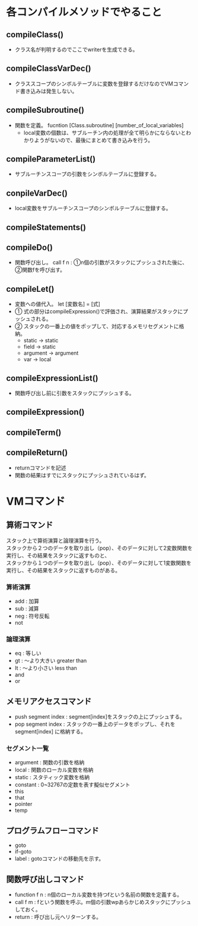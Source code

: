 # 各コンパイルメソッドでやること
## compileClass()
- クラス名が判明するのでここでwriterを生成できる。

## compileClassVarDec()
- クラススコープのシンボルテーブルに変数を登録するだけなのでVMコマンド書き込みは発生しない。

## compileSubroutine()
- 関数を定義。 fucntion [Class.subroutine] [number_of_local_variables]
    - local変数の個数は、サブルーチン内の処理が全て明らかにならないとわかりようがないので、最後にまとめて書き込みを行う。

## compileParameterList()
- サブルーチンスコープの引数をシンボルテーブルに登録する。

## conpileVarDec()
- local変数をサブルーチンスコープのシンボルテーブルに登録する。

## compileStatements()

## compileDo()
- 関数呼び出し。 call f n : ①n個の引数がスタックにプッシュされた後に、②関数fを呼び出す。

## compileLet()
- 変数への値代入。 let [変数名] = [式]
- ① 式の部分はcompileExpression()で評価され、演算結果がスタックにプッシュされる。
- ② スタックの一番上の値をポップして、対応するメモリセグメントに格納。
    - static -> static
    - field -> static
    - argument -> argument
    - var -> local

## compileExpressionList()
- 関数呼び出し前に引数をスタックにプッシュする。

## compileExpression()

## compileTerm()

## compileReturn()
- returnコマンドを記述
- 関数の結果はすでにスタックにプッシュされているはず。

# VMコマンド
## 算術コマンド
スタック上で算術演算と論理演算を行う。<br>
スタックから２つのデータを取り出し（pop）、そのデータに対して2変数関数を実行し、その結果をスタックに返すものと、<br>
スタックから１つのデータを取り出し（pop）、そのデータに対して1変数関数を実行し、その結果をスタックに返すものがある。

### 算術演算
- add : 加算
- sub : 減算
- neg : 符号反転
- not

### 論理演算
- eq : 等しい
- gt : 〜より大きい greater than
- lt : 〜より小さい less than
- and
- or

## メモリアクセスコマンド
- push segment index : segment[index]をスタックの上にプッシュする。
- pop segment index : スタックの一番上のデータをポップし、それをsegment[index] に格納する。

### セグメント一覧
- argument : 関数の引数を格納
- local : 関数のローカル変数を格納
- static : スタティック変数を格納
- constant : 0~32767の定数を表す擬似セグメント
- this
- that
- pointer
- temp

## プログラムフローコマンド
- goto
- if-goto
- label : gotoコマンドの移動先を示す。

## 関数呼び出しコマンド
- function f n : n個のローカル変数を持つfという名前の関数を定義する。
- call f m : fという関数を呼ぶ。m個の引数wpあらかじめスタックにプッシュしておく。
- return : 呼び出し元へリターンする。